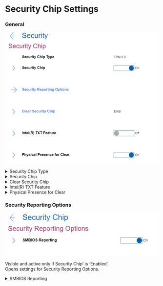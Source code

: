 # Security Chip Settings #

### General ###

![](./img/securitychip.png)

<details><summary>Security Chip Type</summary>
Shows the security chip type. View-only value.

 Read-only value. Available via [standard Windows commands](https://docs.microsoft.com/en-us/powershell/module/trustedplatformmodule/?view=windowsserver2019-ps&preserve-view=true&viewFallbackFrom=win10-ps)
</details>

<details><summary>Security Chip</summary>
One of 2 possible states:

1.	**On** - security chip is functional. Default.
2.	Off - security chip is hidden and is not functional.

**Note**. If shows ‘MFG Mode’ (manufacturing mode), then TPM (Trusted Platform Module) must be provisioned correctly.

| WMI Setting name | Values | Locked by SVP | AMD/Intel |
|:---|:---|:---|:---|
| SecurityChip | Active, Inactive, Disable, Enable | Yes | Both |
</details>

<details><summary>Clear Security Chip</summary>
Visible and active only if Security Chip’ is ‘Enabled’.<br>
This option is used to clear encryption keys.<br>

**Note**. It will not be possible to access already encrypted data after these keys are cleared.

The option requires additional confirmation for clearing the keys.
 Available via standard Windows commands: [Clear-Tpm](https://docs.microsoft.com/en-us/powershell/module/trustedplatformmodule/clear-tpm?view=windowsserver2019-ps)
</details>

<details><summary>Intel(R) TXT Feature</summary>
Visible and active only if Security Chip’ is ‘Enabled’.<br>
Intel (R) Trusted Execution Technology is a hardware-based security foundation to build and maintain a chain of trust, to protect information from software-based attacks.<br>
One of 2 possible states:

1.	On
2.	**Off** – Default.

| WMI Setting name | Values | Locked by SVP | AMD/Intel |
|:---|:---|:---|:---|
| TXTFeature | Disable, Enable | Yes | Intel |
</details>

<details><summary>Physical Presence for Clear</summary>
This option enables or disables confirmation of a user’s physical presence when clearing the security chip.
One of 2 possible states:

1.	**On** - display user confirmation screen when clearing. Default.
2.	Off - No user confirmation screen when clearing.

| WMI Setting name | Values | Locked by SVP | AMD/Intel |
|:---|:---|:---|:---|
| PhysicalPresenceForTpmClear  | Disable, Enable | Yes | Both |

**Note**. It is possible to change the value from Enable to Disable only when Supervisor Password exists, because it is required to confirm the action.
</details>

### Security Reporting Options ###

![](./img/securityreportingoptions.png)

Visible and active only if Security Chip’ is ‘Enabled’. <br>
Opens settings for Security Reporting Options.

<details><summary>SMBIOS Reporting</summary>
One of 2 possible states:

1.	**On** - reporting of SMBIOS data is enabled. Changes to corresponding UEFI BIOS data are logged in a location, (PCR1, defined in the TCG standards), which other authorized programs can monitor, read, and analyze. Default.
2.	Off - reporting of SMBIOS data is disabled.

</details>
